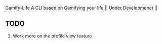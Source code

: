  Gamify-Life
 A CLI based on Gamifying your life || Under Developmenet ||

## TODO
1. Work more on the profile view feature
